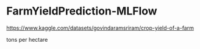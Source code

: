 # FarmYieldPrediction-MLFlow

https://www.kaggle.com/datasets/govindaramsriram/crop-yield-of-a-farm

tons per hectare